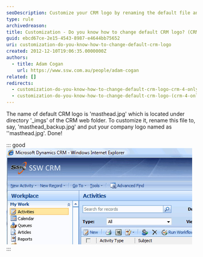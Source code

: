 ```yaml
---
seoDescription: Customize your CRM logo by renaming the default file and replacing it with your company's brand image.
type: rule
archivedreason:
title: Customization - Do you know how to change default CRM logo? (CRM 4 only)
guid: ebcd67ce-2e15-4543-8987-e4644bb75652
uri: customization-do-you-know-how-to-change-default-crm-logo
created: 2012-12-10T19:06:35.0000000Z
authors:
  - title: Adam Cogan
    url: https://www.ssw.com.au/people/adam-cogan
related: []
redirects:
  - customization-do-you-know-how-to-change-default-crm-logo-crm-4-only
  - customization-do-you-know-how-to-change-default-crm-logo-(crm-4-only)
---
```


The name of default CRM logo is 'masthead.jpg' which is located under directory '\_imgs' of the CRM web folder. To customize it, rename this file to, say, 'masthead_backup.jpg' and put your company logo named as ''masthead.jpg'. Done!

<!--endintro-->

::: good  
![Figure: Change CRM company logo](CRM_ChangeLogo.jpg)  
:::
